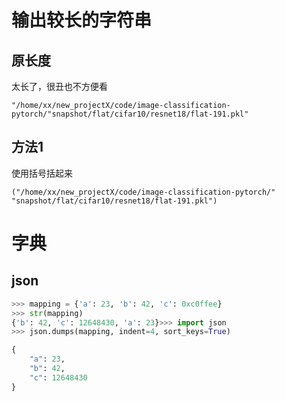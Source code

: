 # 输出较长的字符串
## 原长度
太长了，很丑也不方便看
```language
"/home/xx/new_projectX/code/image-classification-pytorch/"snapshot/flat/cifar10/resnet18/flat-191.pkl"
```

## 方法1
使用括号括起来
```language
("/home/xx/new_projectX/code/image-classification-pytorch/"
"snapshot/flat/cifar10/resnet18/flat-191.pkl")
```

# 字典
## json
```python
>>> mapping = {'a': 23, 'b': 42, 'c': 0xc0ffee}
>>> str(mapping)
{'b': 42, 'c': 12648430, 'a': 23}>>> import json
>>> json.dumps(mapping, indent=4, sort_keys=True)

{
    "a": 23,
    "b": 42,
    "c": 12648430
}
```

## 